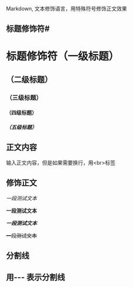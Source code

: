  Markdown, 文本修饰语言，用特殊符号修饰正文效果<br>

## 标题修饰符\#

# 标题修饰符（一级标题）
## （二级标题）
### （三级标题）
#### （四级标题）
##### （五级标题）

## 正文内容

  输入正文内容，但是如果需要换行，用\<br\>标签

## 修饰正文
	
  *一段测试文本*

  **一段测试文本**

  ***一段测试文本***

  ~~一段测试文本~~

## 分割线

  用\-\-\- 表示分割线  
---
